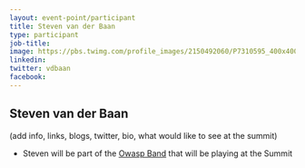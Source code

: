 ```yaml
---
layout: event-point/participant
title: Steven van der Baan
type: participant
job-title:
image: https://pbs.twimg.com/profile_images/2150492060/P7310595_400x400.JPG
linkedin:
twitter: vdbaan
facebook:
---
```


## Steven van der Baan

(add info, links, blogs, twitter, bio, what would like to see at the summit)

* Steven will be part of the [Owasp Band](../Logistics/Owasp-Band.md) that will be playing at the Summit
